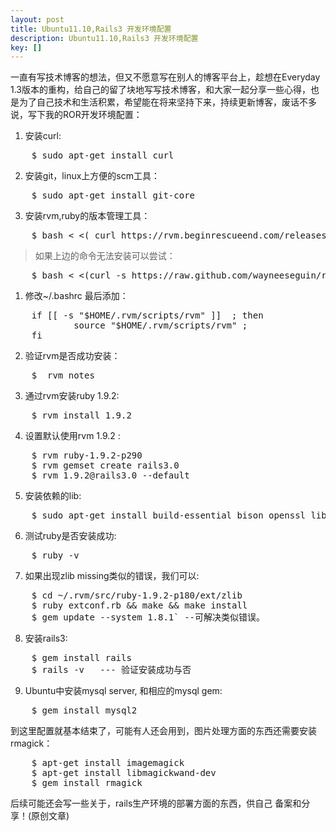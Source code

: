 ```yaml
---
layout: post
title: Ubuntu11.10,Rails3 开发环境配置
description: Ubuntu11.10,Rails3 开发环境配置
key: []
---
```

一直有写技术博客的想法，但又不愿意写在别人的博客平台上，趁想在Everyday 1.3版本的重构，给自己的留了块地写写技术博客，和大家一起分享一些心得，也是为了自己技术和生活积累，希望能在将来坚持下来，持续更新博客，废话不多说，写下我的ROR开发环境配置：

 1. 安装curl: 
<pre>
    $ sudo apt-get install curl
</pre>
 2. 安装git，linux上方便的scm工具： 
<pre>
    $ sudo apt-get install git-core
</pre>
 3. 安装rvm,ruby的版本管理工具： 
<pre>
    $ bash < <( curl https://rvm.beginrescueend.com/releases/rvm-install-head )
</pre>

> 如果上边的命令无法安装可以尝试：
<pre>
    $ bash < <(curl -s https://raw.github.com/wayneeseguin/rvm/master/binscripts/rvm-installer ) 
</pre>
 1. 修改~/.bashrc 最后添加：
<pre>
    if [[ -s "$HOME/.rvm/scripts/rvm" ]]  ; then 
    		source "$HOME/.rvm/scripts/rvm" ;
    fi
</pre>
 2. 验证rvm是否成功安装：
<pre>
    $  rvm notes
</pre>
 3. 通过rvm安装ruby 1.9.2: 
<pre>
    $ rvm install 1.9.2
</pre>
 4. 设置默认使用rvm 1.9.2 : 
<pre>
    $ rvm ruby-1.9.2-p290 
    $ rvm gemset create rails3.0 
    $ rvm 1.9.2@rails3.0 --default
</pre>
 5. 安装依赖的lib: 
<pre>
    $ sudo apt-get install build-essential bison openssl libreadline5 libreadline5-dev zlib1g zlib1g-dev libssl-dev libsqlite3-0 libsqlite3-dev sqlite3 libxml2-dev libmysqlclient-dev
</pre>
 6. 测试ruby是否安装成功:
<pre>
    $ ruby -v
</pre>
 7. 如果出现zlib missing类似的错误，我们可以:
<pre>
    $ cd ~/.rvm/src/ruby-1.9.2-p180/ext/zlib 
    $ ruby extconf.rb && make && make install  
    $ gem update --system 1.8.1` --可解决类似错误。
</pre>
 8. 安装rails3: 
<pre>
    $ gem install rails
    $ rails -v   --- 验证安装成功与否
</pre>
 9. Ubuntu中安装mysql server, 和相应的mysql gem:
<pre>
    $ gem install mysql2
</pre>
到这里配置就基本结束了，可能有人还会用到，图片处理方面的东西还需要安装rmagick：
<pre>
    $ apt-get install imagemagick
    $ apt-get install libmagickwand-dev
    $ gem install rmagick
</pre>
后续可能还会写一些关于，rails生产环境的部署方面的东西，供自己 备案和分享！(原创文章)
